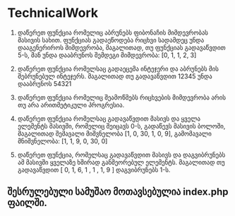 # TechnicalWork

1. დაწერეთ ფუნქცია რომელიც აბრუნებს ფიბონაჩის მიმდევრობას მასივის სახით. ფუნქციას გადაეწოდება რიცხვი სადამდეც უნდა დააგენერიროს მიმდევრობა, მაგალითად, თუ ფუნქციას გადავაწვდით 5-ს, მან უნდა დააბრუნოს შემდეგი მიმდევრობა: [0, 1, 1, 2, 3]

 

2. დაწერეთ ფუნქცია რომელსაც გადაეცემა ინტეჯერი და აბრუნებს მის შებრუნებულ ინტეჯერს. მაგალითად თუ გადავაწვდით 12345 უნდა დააბრუნოს 54321

3. დაწერეთ ფუნქცია რომელიც შეამოწმებს რიცხვების მიმდევრობა არის თუ არა არითმეტიკული პროგრესია.

4. დაწერეთ ფუნქცია რომელსაც გადავაწვდით მასივს და ყველა ელემენტს მასივში, რომელიც შეიცავს 0-ს, გადაწევს მასივის ბოლოში, მაგალითად შემავალი მიშვნელობა [1, 0, 30, 1, 0, 9], გამომავალი მნიშვნელობა: [1, 1, 9, 0, 30, 0]

5. დაწერეთ ფუნქცია, რომელსაც გადავაწვდით მასივს და დაგვიბრუნებს ამ მასივში ყველაზე ხშირად განმეორებულ ელემენტს. მაგალითად თუ გადავაწვდით [ 0, 1, 6, 1 , 1 , 1, 9 ] დაგვიბრუნებს  1-ს.

## შესრულებული სამუშაო მოთავსებულია index.php ფაილში.
